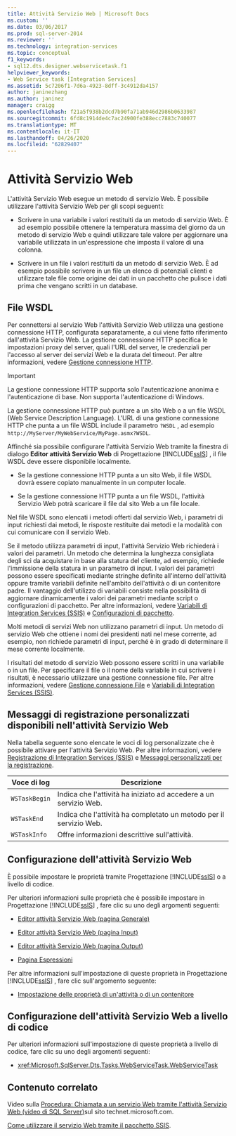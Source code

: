 ```yaml
---
title: Attività Servizio Web | Microsoft Docs
ms.custom: ''
ms.date: 03/06/2017
ms.prod: sql-server-2014
ms.reviewer: ''
ms.technology: integration-services
ms.topic: conceptual
f1_keywords:
- sql12.dts.designer.webservicetask.f1
helpviewer_keywords:
- Web Service task [Integration Services]
ms.assetid: 5c7206f1-7d6a-4923-8dff-3c4912da4157
author: janinezhang
ms.author: janinez
manager: craigg
ms.openlocfilehash: f21a5f938b2dcd7b90fa71ab946d2986b0633987
ms.sourcegitcommit: 6fd8c1914de4c7ac24900fe388ecc7883c740077
ms.translationtype: MT
ms.contentlocale: it-IT
ms.lasthandoff: 04/26/2020
ms.locfileid: "62829407"
---
```

# <a name="web-service-task"></a>Attività Servizio Web
  L'attività Servizio Web esegue un metodo di servizio Web. È possibile utilizzare l'attività Servizio Web per gli scopi seguenti:  
  
-   Scrivere in una variabile i valori restituiti da un metodo di servizio Web. È ad esempio possibile ottenere la temperatura massima del giorno da un metodo di servizio Web e quindi utilizzare tale valore per aggiornare una variabile utilizzata in un'espressione che imposta il valore di una colonna.  
  
-   Scrivere in un file i valori restituiti da un metodo di servizio Web. È ad esempio possibile scrivere in un file un elenco di potenziali clienti e utilizzare tale file come origine dei dati in un pacchetto che pulisce i dati prima che vengano scritti in un database.  
  
## <a name="wsdl-file"></a>File WSDL  
 Per connettersi al servizio Web l'attività Servizio Web utilizza una gestione connessione HTTP, configurata separatamente, a cui viene fatto riferimento dall'attività Servizio Web. La gestione connessione HTTP specifica le impostazioni proxy del server, quali l'URL del server, le credenziali per l'accesso al server dei servizi Web e la durata del timeout. Per altre informazioni, vedere [Gestione connessione HTTP](../connection-manager/http-connection-manager.md).  
  
> [!IMPORTANT]  
>  La gestione connessione HTTP supporta solo l'autenticazione anonima e l'autenticazione di base. Non supporta l'autenticazione di Windows.  
  
 La gestione connessione HTTP può puntare a un sito Web o a un file WSDL (Web Service Description Language). L'URL di una gestione connessione HTTP che punta a un file WSDL include il parametro `?WSDL` , ad esempio `http://MyServer/MyWebService/MyPage.asmx?WSDL`.  
  
 Affinché sia possibile configurare l'attività Servizio Web tramite la finestra di dialogo **Editor attività Servizio Web** di Progettazione [!INCLUDE[ssIS](../../includes/ssis-md.md)] , il file WSDL deve essere disponibile localmente.  
  
-   Se la gestione connessione HTTP punta a un sito Web, il file WSDL dovrà essere copiato manualmente in un computer locale.  
  
-   Se la gestione connessione HTTP punta a un file WSDL, l'attività Servizio Web potrà scaricare il file dal sito Web a un file locale.  
  
 Nel file WSDL sono elencati i metodi offerti dal servizio Web, i parametri di input richiesti dai metodi, le risposte restituite dai metodi e la modalità con cui comunicare con il servizio Web.  
  
 Se il metodo utilizza parametri di input, l'attività Servizio Web richiederà i valori dei parametri. Un metodo che determina la lunghezza consigliata degli sci da acquistare in base alla statura del cliente, ad esempio, richiede l'immissione della statura in un parametro di input. I valori dei parametri possono essere specificati mediante stringhe definite all'interno dell'attività oppure tramite variabili definite nell'ambito dell'attività o di un contenitore padre. Il vantaggio dell'utilizzo di variabili consiste nella possibilità di aggiornare dinamicamente i valori dei parametri mediante script o configurazioni di pacchetto. Per altre informazioni, vedere [Variabili di Integration Services &#40;SSIS&#41;](../integration-services-ssis-variables.md) e [Configurazioni di pacchetto](../package-configurations.md).  
  
 Molti metodi di servizi Web non utilizzano parametri di input. Un metodo di servizio Web che ottiene i nomi dei presidenti nati nel mese corrente, ad esempio, non richiede parametri di input, perché è in grado di determinare il mese corrente localmente.  
  
 I risultati del metodo di servizio Web possono essere scritti in una variabile o in un file. Per specificare il file o il nome della variabile in cui scrivere i risultati, è necessario utilizzare una gestione connessione file. Per altre informazioni, vedere [Gestione connessione File](../connection-manager/file-connection-manager.md) e [Variabili di Integration Services &#40;SSIS&#41;](../integration-services-ssis-variables.md).  
  
## <a name="custom-logging-messages-available-on-the-web-service-task"></a>Messaggi di registrazione personalizzati disponibili nell'attività Servizio Web  
 Nella tabella seguente sono elencate le voci di log personalizzate che è possibile attivare per l'attività Servizio Web. Per altre informazioni, vedere [Registrazione di Integration Services &#40;SSIS&#41;](../performance/integration-services-ssis-logging.md) e [Messaggi personalizzati per la registrazione](../custom-messages-for-logging.md).  
  
|Voce di log|Descrizione|  
|---------------|-----------------|  
|`WSTaskBegin`|Indica che l'attività ha iniziato ad accedere a un servizio Web.|  
|`WSTaskEnd`|Indica che l'attività ha completato un metodo per il servizio Web.|  
|`WSTaskInfo`|Offre informazioni descrittive sull'attività.|  
  
## <a name="configuration-of-the-web-service-task"></a>Configurazione dell'attività Servizio Web  
 È possibile impostare le proprietà tramite Progettazione [!INCLUDE[ssIS](../../includes/ssis-md.md)] o a livello di codice.  
  
 Per ulteriori informazioni sulle proprietà che è possibile impostare in Progettazione [!INCLUDE[ssIS](../../includes/ssis-md.md)] , fare clic su uno degli argomenti seguenti:  
  
-   [Editor attività Servizio Web &#40;pagina Generale&#41;](../general-page-of-integration-services-designers-options.md)  
  
-   [Editor attività Servizio Web &#40;pagina Input&#41;](../web-service-task-editor-input-page.md)  
  
-   [Editor attività Servizio Web &#40;pagina Output&#41;](../web-service-task-editor-output-page.md)  
  
-   [Pagina Espressioni](../expressions/expressions-page.md)  
  
 Per altre informazioni sull'impostazione di queste proprietà in Progettazione [!INCLUDE[ssIS](../../includes/ssis-md.md)] , fare clic sull'argomento seguente:  
  
-   [Impostazione delle proprietà di un'attività o di un contenitore](../set-the-properties-of-a-task-or-container.md)  
  
## <a name="programmatic-configuration-of-the-web-service-task"></a>Configurazione dell'attività Servizio Web a livello di codice  
 Per ulteriori informazioni sull'impostazione di queste proprietà a livello di codice, fare clic su uno degli argomenti seguenti:  
  
-   <xref:Microsoft.SqlServer.Dts.Tasks.WebServiceTask.WebServiceTask>  
  
## <a name="related-content"></a>Contenuto correlato  
 Video sulla [Procedura: Chiamata a un servizio Web tramite l'attività Servizio Web (video di SQL Server)](https://go.microsoft.com/fwlink/?LinkId=259642)sul sito technet.microsoft.com.  
  
 [Come utilizzare il servizio Web tramite il pacchetto SSIS](https://www.c-sharpcorner.com/article/how-to-consume-web-service-through-ssis-package/).  
  
  
